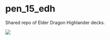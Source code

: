 # pen_15_edh
Shared repo of Elder Dragon Highlander decks.

![](https://media.giphy.com/media/vv41HlvfogHAY/giphy.gif)
